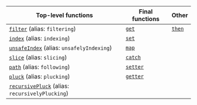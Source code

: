 | Top-level functions | Final functions | Other |
|---|---|---|
| [`filter`](#filter) (alias: `filtering`) | [`get`](#get)                | [`then`](#then)|
| [`index`](#index) (alias: `indexing`) | [`set`](#set)|   |
| [`unsafeIndex`](#unsafeIndex) (alias: `unsafelyIndexing`)| [`map`](#map)|   |
| [`slice`](#slice) (alias: `slicing`) | [`catch`](#catch)|   |
| [`path`](#path) (alias: `following`) | [`setter`](#setter)|   |
| [`pluck`](#pluck) (alias: `plucking`) | [`getter`](#getter)|   |
| [`recursivePluck`](#recursivePluck) (alias: `recursivelyPlucking`) |   |   |